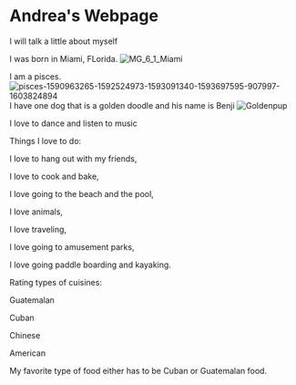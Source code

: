 # Andrea's Webpage

I will talk a little about myself

I was born in Miami, FLorida.
![MG_6_1_Miami](https://user-images.githubusercontent.com/91104059/136860195-b4f2e079-824b-48ac-87a1-c7bfe903b8e0.jpg)

I am a pisces.
![pisces-1590963265-1592524973-1593091340-1593697595-907997-1603824894](https://user-images.githubusercontent.com/91104059/136860516-2c4f1ce0-470f-4a68-a3d4-9f00c0b7d662.jpg)
I have one dog that is a golden doodle and his name is Benji
![Goldenpup](https://user-images.githubusercontent.com/91104059/136859748-e4bb0097-6689-4b14-902d-3ff378cb4ab4.jpg)

I love to dance and listen to music

Things I love to do:

I love to hang out with my friends,

I love to cook and bake,

I love going to the beach and the pool,

I love animals,

I love traveling,

I love going to amusement parks,

I love going paddle boarding and kayaking.


Rating types of cuisines:

Guatemalan 

Cuban

Chinese

American

My favorite type of food either has to be Cuban or Guatemalan food.
